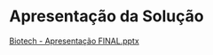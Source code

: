 # Apresentação da Solução

[Biotech - Apresentação FINAL.pptx](https://github.com/ICEI-PUC-Minas-PMV-ADS/pmv-ads-2023-1-e1-proj-web-t5-pmv-ads-2023-1-e1-proj-web-t5-biotech/files/11862646/Biotech.-.Apresentacao.FINAL.pptx)
